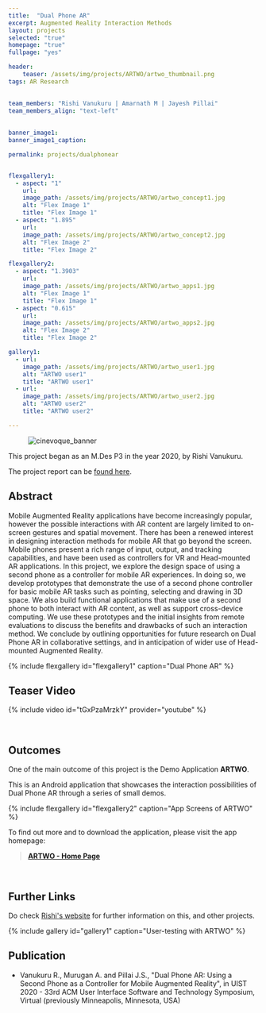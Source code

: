 ```yaml
---
title:  "Dual Phone AR"
excerpt: Augmented Reality Interaction Methods
layout: projects   
selected: "true"
homepage: "true"
fullpage: "yes"

header:
    teaser: /assets/img/projects/ARTWO/artwo_thumbnail.png
tags: AR Research  
   

team_members: "Rishi Vanukuru | Amarnath M | Jayesh Pillai"
team_members_align: "text-left"
   
   
banner_image1: 
banner_image1_caption:

permalink: projects/dualphonear


flexgallery1:
  - aspect: "1"
    url: 
    image_path: /assets/img/projects/ARTWO/artwo_concept1.jpg
    alt: "Flex Image 1"
    title: "Flex Image 1"
  - aspect: "1.895"
    url: 
    image_path: /assets/img/projects/ARTWO/artwo_concept2.jpg
    alt: "Flex Image 2"
    title: "Flex Image 2"

flexgallery2:
  - aspect: "1.3903"
    url: 
    image_path: /assets/img/projects/ARTWO/artwo_apps1.jpg
    alt: "Flex Image 1"
    title: "Flex Image 1"
  - aspect: "0.615"
    url: 
    image_path: /assets/img/projects/ARTWO/artwo_apps2.jpg
    alt: "Flex Image 2"
    title: "Flex Image 2"

gallery1:
  - url: 
    image_path: /assets/img/projects/ARTWO/artwo_user1.jpg
    alt: "ARTWO user1"
    title: "ARTWO user1"
  - url: 
    image_path: /assets/img/projects/ARTWO/artwo_user2.jpg
    alt: "ARTWO user2"
    title: "ARTWO user2"

---
```


<figure class="align-center" style="width:100%;">
  <img style="max-width: 500px;" src="{{ site.url }}{{ site.baseurl }}/assets/img/projects/ARTWO/artwo_banner.png" alt="cinevoque_banner">
</figure> 

This project began as an M.Des P3 in the year 2020, by Rishi Vanukuru. 

The project report can be [found here](https://drive.google.com/file/d/19AMNX5uhxPhIJDMlCdowURxoJ3n5Gnps/view?usp=sharing).

## Abstract

Mobile Augmented Reality applications have become increasingly popular, however the possible interactions with AR content are largely limited to on-screen gestures and spatial movement. There has been a renewed interest in designing interaction methods for mobile AR that go beyond the screen. Mobile phones present a rich range of input, output, and tracking capabilities, and have been used as controllers for VR and Head-mounted AR applications. In this project, we explore the design space of using a second phone as a controller for mobile AR experiences. In doing so, we develop prototypes that demonstrate the use of a second phone controller for basic mobile AR tasks such as pointing, selecting and drawing in 3D space. We also build functional applications that make use of a second phone to both interact with AR content, as well as support cross-device computing. We use these prototypes and the initial insights from remote evaluations to discuss the benefits and drawbacks of such an interaction method. We conclude by outlining opportunities for future research on Dual Phone AR in collaborative settings, and in anticipation of wider use of Head-mounted Augmented Reality.

{% include flexgallery id="flexgallery1" caption="Dual Phone AR" %}

## Teaser Video

{% include video id="tGxPzaMrzkY" provider="youtube" %}

<br/>


## Outcomes

One of the main outcome of this project is the Demo Application **ARTWO**. 

This is an Android application that showcases the interaction possibilities of Dual Phone AR through a series of small demos.

{% include flexgallery id="flexgallery2" caption="App Screens of ARTWO" %}

To find out more and to download the application, please visit the app homepage:

> **[ARTWO - Home Page](https://rishivanukuru.com/artwo/)**

<br/>


## Further Links

Do check [Rishi's website](https://rishivanukuru.com/projects/artwo/) for further information on this, and other projects.


{% include gallery id="gallery1" caption="User-testing with ARTWO" %}

## Publication

- Vanukuru R., Murugan A. and Pillai J.S., "Dual Phone AR: Using a Second Phone as a Controller for Mobile Augmented Reality", in UIST 2020 - 33rd ACM User Interface Software and Technology Symposium, Virtual (previously Minneapolis, Minnesota, USA)
